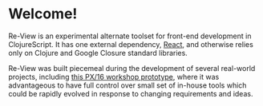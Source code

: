 # Welcome!

Re-View is an experimental alternate toolset for front-end development in ClojureScript. It has one external dependency, [React](https://facebook.github.io/react/), and otherwise relies only on Clojure and Google Closure standard libraries. 

Re-View was built piecemeal during the development of several real-world projects, including [this PX/16 workshop prototype](http://px16.matt.is), where it was advantageous to have full control over small set of in-house tools which could be rapidly evolved in response to changing requirements and ideas.
